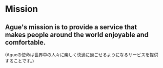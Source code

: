 # Mission

## Ague's mission is to provide a service that makes people around the world enjoyable and comfortable.
(Agueの使命は世界中の人々に楽しく快適に過ごせるようになるサービスを提供することです。)
